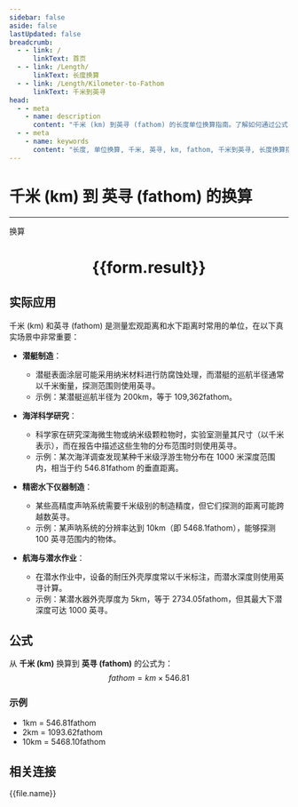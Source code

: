 ```yaml
---
sidebar: false
aside: false
lastUpdated: false
breadcrumb:
  - - link: /
      linkText: 首页
  - - link: /Length/
      linkText: 长度换算
  - - link: /Length/Kilometer-to-Fathom
      linkText: 千米到英寻
head:
  - - meta
    - name: description
      content: "千米 (km) 到英寻 (fathom) 的长度单位换算指南。了解如何通过公式 fathom = km × 546.81 换算为英寻。"
  - - meta
    - name: keywords
      content: "长度, 单位换算, 千米, 英寻, km, fathom, 千米到英寻, 长度换算指南"
---
```

# 千米 (km) 到 英寻 (fathom) 的换算
---
<script setup>
import { onMounted, reactive, inject, ref } from 'vue'
import { NButton, NForm, NFormItem, NInput, NInputNumber, NSelect, NCard, useMessage,NGrid ,NGi } from 'naive-ui'
import { defineClientComponent } from 'vitepress'
import { Length } from '../../files';

const convert = inject('convert')

const form = reactive({
  number: null,
  result: '',
})

const convertHandler = () => {
  if (form.number !== null && !isNaN(form.number)) {
    const convertedValue = parseFloat(form.number) * 546.81
    form.result = `${form.number}km = ${convertedValue.toFixed(2)}fathom`
  } else {
    form.result = '请输入有效的数值。'
  }
}
</script>

<n-form size="large" :model="form">
  <n-form-item label="千米 (km)">
    <n-input-number v-model:value="form.number" placeholder="输入千米" style="width: 100%" />
  </n-form-item>
  <n-form-item>
    <n-button type="primary" @click="convertHandler" block>换算</n-button>
  </n-form-item>
</n-form>

<n-card  embedded :bordered="false" hoverable>
  <div  style="text-align:center">
    <h1>{{form.result}}</h1>
  </div>
</n-card>

## 实际应用

千米 (km) 和英寻 (fathom) 是测量宏观距离和水下距离时常用的单位，在以下真实场景中非常重要：

- **潜艇制造**：
  - 潜艇表面涂层可能采用纳米材料进行防腐蚀处理，而潜艇的巡航半径通常以千米衡量，探测范围则使用英寻。
  - 示例：某潜艇巡航半径为 200km，等于 109,362fathom。

- **海洋科学研究**：
  - 科学家在研究深海微生物或纳米级颗粒物时，实验室测量其尺寸（以千米表示），而在报告中描述这些生物的分布范围时则使用英寻。
  - 示例：某次海洋调查发现某种千米级浮游生物分布在 1000 米深度范围内，相当于约 546.81fathom 的垂直距离。

- **精密水下仪器制造**：
  - 某些高精度声呐系统需要千米级别的制造精度，但它们探测的距离可能跨越数英寻。
  - 示例：某声呐系统的分辨率达到 10km（即 5468.1fathom），能够探测 100 英寻范围内的物体。

- **航海与潜水作业**：
  - 在潜水作业中，设备的耐压外壳厚度常以千米标注，而潜水深度则使用英寻计算。
  - 示例：某潜水器外壳厚度为 5km，等于 2734.05fathom，但其最大下潜深度可达 1000 英寻。

## 公式

从 **千米 (km)** 换算到 **英寻 (fathom)** 的公式为：
$$ fathom = km \times 546.81 $$

### 示例
- 1km = 546.81fathom
- 2km = 1093.62fathom
- 10km = 5468.10fathom

## 相关连接
<n-grid x-gap="12" :cols="4">
  <n-gi v-for="(file, index) in Length" :key="index">
    <n-button
      text
      tag="a"
      :href="file.path"
      type="primary"
    >
      {{file.name}}
    </n-button>
  </n-gi>
</n-grid>